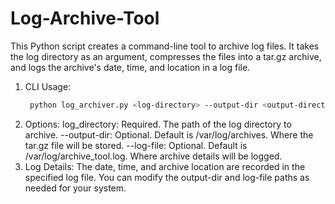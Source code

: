 # Log-Archive-Tool

This Python script creates a command-line tool to archive log files. It takes the log directory as an argument, compresses the files into a tar.gz archive, and logs the archive's date, time, and location in a log file.

1. CLI Usage:
   ```bash
    python log_archiver.py <log-directory> --output-dir <output-directory> --log-file <log-file-path>
2. Options:
  log_directory: Required. The path of the log directory to archive.
  --output-dir: Optional. Default is /var/log/archives. Where the tar.gz file will be stored.
  --log-file: Optional. Default is /var/log/archive_tool.log. Where archive details will be logged.
3. Log Details:
  The date, time, and archive location are recorded in the specified log file.
  You can modify the output-dir and log-file paths as needed for your system.
